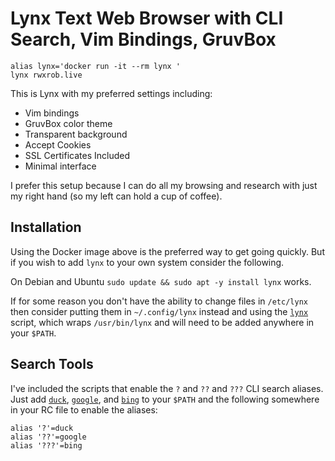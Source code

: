 # Lynx Text Web Browser with CLI Search, Vim Bindings, GruvBox

```
alias lynx='docker run -it --rm lynx '
lynx rwxrob.live
```

This is Lynx with my preferred settings including:

* Vim bindings
* GruvBox color theme
* Transparent background
* Accept Cookies
* SSL Certificates Included
* Minimal interface

I prefer this setup because I can do all my browsing and research with
just my right hand (so my left can hold a cup of coffee).

## Installation 

Using the Docker image above is the preferred way to get going quickly.
But if you wish to add `lynx` to your own system consider the following.

On Debian and Ubuntu `sudo update && sudo apt -y install lynx` works.

If for some reason you don't have the ability to change files in
`/etc/lynx` then consider putting them in `~/.config/lynx` instead and
using the [`lynx`](bin/lynx) script, which wraps `/usr/bin/lynx` and will
need to be added anywhere in your `$PATH`.

## Search Tools

I've included the scripts that enable the `?` and `??` and `???` CLI
search aliases. Just add [`duck`](bin/duck), [`google`](bin/google), and
[`bing`](bin/bing) to your `$PATH` and the following somewhere in your RC
file to enable the aliases:

```
alias '?'=duck
alias '??'=google
alias '???'=bing
```

